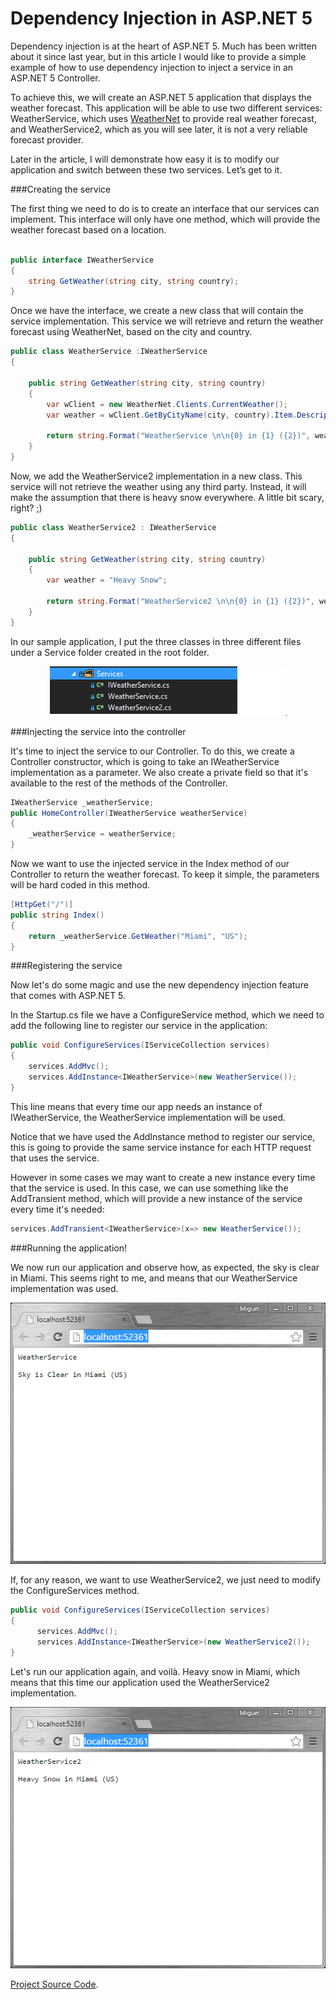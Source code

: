 # Dependency Injection in ASP.NET 5


Dependency injection is at the heart of ASP.NET 5. Much has been written about it since last year, but in this article I would like to provide a simple example of how to use dependency injection to inject a service in an ASP.NET 5 Controller.

To achieve this, we will create an ASP.NET 5 application that displays the weather forecast. This application will be able to use two different services: WeatherService, which uses [WeatherNet](https://www.nuget.org/packages/WeatherNet/ "WeatherNet") to provide real weather forecast, and WeatherService2, which as you will see later, it is not a very reliable forecast provider.

Later in the article, I will demonstrate how easy it is to modify our application and switch between these two services. Let’s get to it.

###Creating the service

The first thing we need to do is to create an interface that our services can implement. This interface will only have one method, which will provide the weather forecast based on a location.
 
 
```csharp

public interface IWeatherService
{
    string GetWeather(string city, string country);
}
```

Once we have the interface, we create a new class that will contain the service implementation. This service we will retrieve and return the weather forecast using WeatherNet, based on the city and country.

```csharp
public class WeatherService :IWeatherService
{

    public string GetWeather(string city, string country)
    {
        var wClient = new WeatherNet.Clients.CurrentWeather();
        var weather = wClient.GetByCityName(city, country).Item.Description;
        
        return string.Format("WeatherService \n\n{0} in {1} ({2})", weather, city, country);
    }
}
```

Now, we add the WeatherService2 implementation in a new class. This service will not retrieve the weather using any third party. Instead, it will make the assumption that there is heavy snow everywhere. A little bit scary, right? ;)

```csharp
public class WeatherService2 : IWeatherService
{

    public string GetWeather(string city, string country)
    {
        var weather = "Heavy Snow";
        
        return string.Format("WeatherService2 \n\n{0} in {1} ({2})", weather, city, country);
    }
}
```

In our sample application, I put the three classes in three different files under a Service folder created in the root folder.

<p align="center">
  <img src="/readme_images/1.PNG?raw=true" alt=""/>
 </p>

###Injecting the service into the controller
 
It's time to inject the service to our Controller. To do this, we create a Controller constructor, which is going to take an IWeatherService implementation as a parameter. We also create a private field so that it's available to the rest of the methods of the Controller.
 
 ```csharp
IWeatherService _weatherService;
public HomeController(IWeatherService weatherService)
{
     _weatherService = weatherService;
}
 ```


Now we want to use the injected service in the Index method of our Controller to return the weather forecast. To keep it simple, the parameters will be hard coded in this method.


```csharp
[HttpGet("/")]
public string Index()
{
    return _weatherService.GetWeather("Miami", "US");
}
```

 

###Registering the service
 
Now let's do some magic and use the new dependency injection feature that comes with ASP.NET 5.

In the Startup.cs file we have a ConfigureService method, which we need to add the following line to register our service in the application:

```csharp
public void ConfigureServices(IServiceCollection services)
{
    services.AddMvc();
    services.AddInstance<IWeatherService>(new WeatherService());
}
```
            
This line means that every time our app needs an instance of IWeatherService, the WeatherService implementation will be used. 

Notice that we have used the AddInstance method to register our service, this is going to provide the same service instance for each HTTP request that uses the service. 

However in some cases we may want to create a new instance every time that the service is used. In this case, we can use something like the AddTransient method, which will provide a new instance of the service every time it's needed:

```csharp
services.AddTransient<IWeatherService>(x=> new WeatherService());
```



###Running the application!

We now run our application and observe how, as expected, the sky is clear in Miami. This seems right to me, and means that our WeatherService implementation was used.



<p align="center">
  <img src="/readme_images/2.PNG?raw=true" alt=""/>
 </p>


If, for any reason, we want to use WeatherService2, we just need to modify the ConfigureServices method.

```csharp
public void ConfigureServices(IServiceCollection services)
{
      services.AddMvc();
      services.AddInstance<IWeatherService>(new WeatherService2());
}
```

Let's run our application again, and voilà. Heavy snow in Miami, which means that this time our application used the WeatherService2 implementation.

 <p align="center">
  <img src="/readme_images/3.PNG?raw=true" alt=""/>
 </p>


[Project Source Code](https://github.com/dlarosa/dependency-injection-asp-net-5/tree/master/src "Project Source Code").


